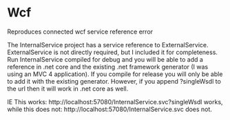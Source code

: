 # Wcf
Reproduces connected wcf service reference error

The InternalService project has a service reference to ExternalService.  ExternalService is not directly required, but I included it for completeness.  Run InternalService compiled for debug and you will be able to add a reference in .net core and the existing .net framework generator (I was using an MVC 4 application).  If you compile for release you will only be able to add it with the existing generator.  However, if you append ?singleWsdl to the url then it will work in .net core as well.  

IE This works:
http://localhost:57080/InternalService.svc?singleWsdl 
works, while this does not:
http://localhost:57080/InternalService.svc does not.
